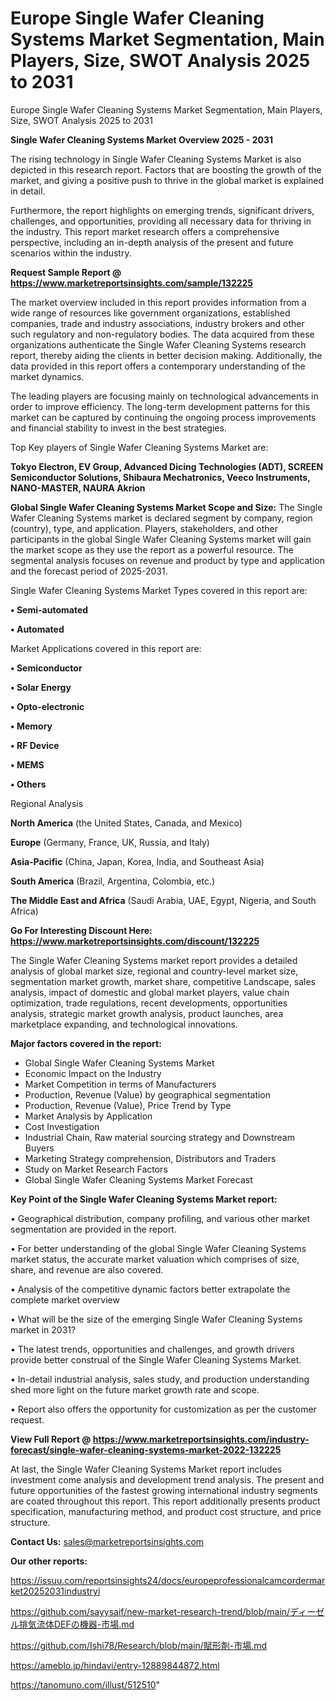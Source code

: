 # Europe Single Wafer Cleaning Systems Market Segmentation, Main Players, Size, SWOT Analysis 2025 to 2031
Europe Single Wafer Cleaning Systems Market Segmentation, Main Players, Size, SWOT Analysis 2025 to 2031

<Strong> Single Wafer Cleaning Systems Market Overview 2025 - 2031</strong>

The rising technology in Single Wafer Cleaning Systems Market is also depicted in this research report. Factors that are boosting the growth of the market, and giving a positive push to thrive in the global market is explained in detail.

Furthermore, the report highlights on emerging trends, significant drivers, challenges, and opportunities, providing all necessary data for thriving in the industry. This report market research offers a comprehensive perspective, including an in-depth analysis of the present and future scenarios within the industry.

<strong>Request Sample Report @ <a href=https://www.marketreportsinsights.com/sample/132225>https://www.marketreportsinsights.com/sample/132225</a></strong>

The market overview included in this report provides information from a wide range of resources like government organizations, established companies, trade and industry associations, industry brokers and other such regulatory and non-regulatory bodies. The data acquired from these organizations authenticate the Single Wafer Cleaning Systems research report, thereby aiding the clients in better decision making. Additionally, the data provided in this report offers a contemporary understanding of the market dynamics.

The leading players are focusing mainly on technological advancements in order to improve efficiency. The long-term development patterns for this market can be captured by continuing the ongoing process improvements and financial stability to invest in the best strategies.

Top Key players of Single Wafer Cleaning Systems Market are:

<strong>Tokyo Electron, EV Group, Advanced Dicing Technologies (ADT), SCREEN Semiconductor Solutions, Shibaura Mechatronics, Veeco Instruments, NANO-MASTER, NAURA Akrion</strong>

<strong><b>Global Single Wafer Cleaning Systems Market Scope and Size:</b></strong>
The Single Wafer Cleaning Systems market is declared segment by company, region (country), type, and application. Players, stakeholders, and other participants in the global Single Wafer Cleaning Systems market will gain the market scope as they use the report as a powerful resource. The segmental analysis focuses on revenue and product by type and application and the forecast period of 2025-2031.

Single Wafer Cleaning Systems Market Types covered in this report are:

<strong>• Semi-automated

• Automated</strong>

Market Applications covered in this report are:

<strong>• Semiconductor

• Solar Energy

• Opto-electronic

• Memory

• RF Device

• MEMS

• Others</strong> 

Regional Analysis

<strong>North America</strong> (the United States, Canada, and Mexico)

<strong>Europe</strong> (Germany, France, UK, Russia, and Italy)

<strong>Asia-Pacific</strong> (China, Japan, Korea, India, and Southeast Asia)

<strong>South America</strong> (Brazil, Argentina, Colombia, etc.)

<strong>The Middle East and Africa</strong> (Saudi Arabia, UAE, Egypt, Nigeria, and South Africa)

<strong>Go For Interesting Discount Here: <a href=https://www.marketreportsinsights.com/discount/132225>https://www.marketreportsinsights.com/discount/132225</a></strong>

The Single Wafer Cleaning Systems market report provides a detailed analysis of global market size, regional and country-level market size, segmentation market growth, market share, competitive Landscape, sales analysis, impact of domestic and global market players, value chain optimization, trade regulations, recent developments, opportunities analysis, strategic market growth analysis, product launches, area marketplace expanding, and technological innovations.

<strong><b>Major factors covered in the report:</b></strong>
<ul>
  <li>Global Single Wafer Cleaning Systems Market </li>
  <li>Economic Impact on the Industry</li>
  <li>Market Competition in terms of Manufacturers</li>
  <li>Production, Revenue (Value) by geographical segmentation</li>
  <li>Production, Revenue (Value), Price Trend by Type</li>
  <li>Market Analysis by Application</li>
  <li>Cost Investigation</li>
  <li>Industrial Chain, Raw material sourcing strategy and Downstream Buyers</li>
  <li>Marketing Strategy comprehension, Distributors and Traders</li>
  <li>Study on Market Research Factors</li>
  <li>Global Single Wafer Cleaning Systems Market Forecast</li>
</ul>

<strong><b>Key Point of the Single Wafer Cleaning Systems Market report:</b></strong>

• Geographical distribution, company profiling, and various other market segmentation are provided in the report.

• For better understanding of the global Single Wafer Cleaning Systems market status, the accurate market valuation which comprises of size, share, and revenue are also covered.

• Analysis of the competitive dynamic factors better extrapolate the complete market overview

• What will be the size of the emerging Single Wafer Cleaning Systems market in 2031?

• The latest trends, opportunities and challenges, and growth drivers provide better construal of the Single Wafer Cleaning Systems Market.

• In-detail industrial analysis, sales study, and production understanding shed more light on the future market growth rate and scope.

• Report also offers the opportunity for customization as per the customer request.

<strong><b>View Full Report @ <a href=https://www.marketreportsinsights.com/industry-forecast/single-wafer-cleaning-systems-market-2022-132225>https://www.marketreportsinsights.com/industry-forecast/single-wafer-cleaning-systems-market-2022-132225</a></b></strong>


At last, the Single Wafer Cleaning Systems Market report includes investment come analysis and development trend analysis. The present and future opportunities of the fastest growing international industry segments are coated throughout this report. This report additionally presents product specification, manufacturing method, and product cost structure, and price structure.

<strong>Contact Us:</strong>
sales@marketreportsinsights.com

<strong>Our other reports:</strong>

<a href=https://issuu.com/reportsinsights24/docs/europeprofessionalcamcordermarket20252031industryi>https://issuu.com/reportsinsights24/docs/europeprofessionalcamcordermarket20252031industryi</a>

<a href=https://github.com/sayysaif/new-market-research-trend/blob/main/ディーゼル排気流体DEFの機器-市場.md>https://github.com/sayysaif/new-market-research-trend/blob/main/ディーゼル排気流体DEFの機器-市場.md</a>

<a href=https://github.com/Ishi78/Research/blob/main/賦形剤-市場.md>https://github.com/Ishi78/Research/blob/main/賦形剤-市場.md</a>

<a href=https://ameblo.jp/hindavi/entry-12889844872.html>https://ameblo.jp/hindavi/entry-12889844872.html</a>

<a href=https://tanomuno.com/illust/512510>https://tanomuno.com/illust/512510</a>"

